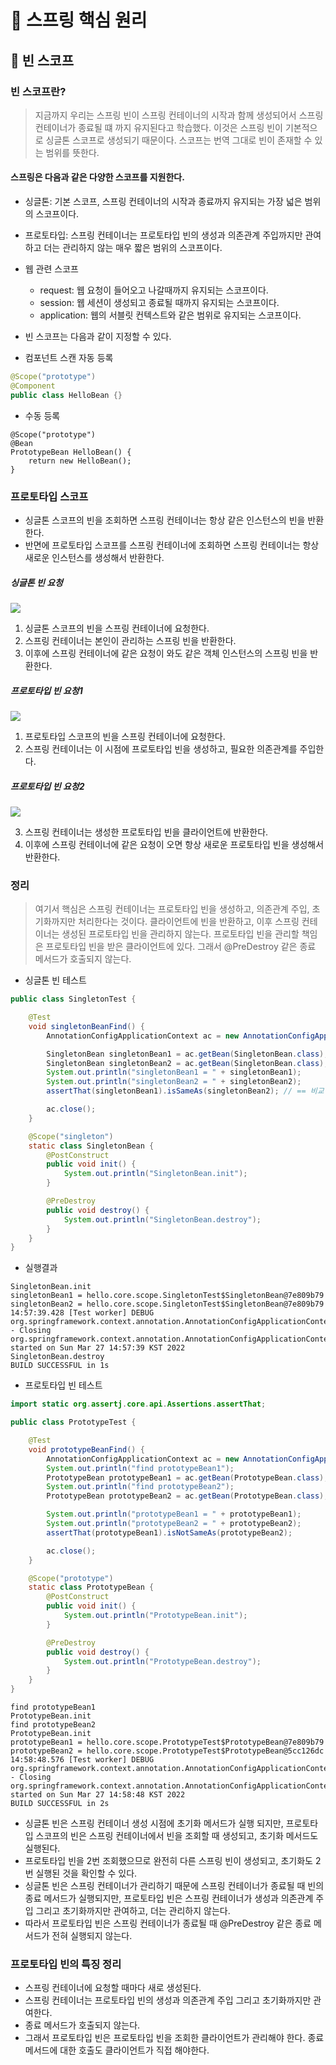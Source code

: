 # :book: 스프링 핵심 원리

## :pushpin: 빈 스코프

### 빈 스코프란?

> 지금까지 우리는 스프링 빈이 스프링 컨테이너의 시작과 함께 생성되어서 
> 스프링 컨테이너가 종료될 떄 까지 유지된다고 학습했다.
> 이것은 스프링 빈이 기본적으로 싱글톤 스코프로 생성되기 때문이다. 
> 스코프는 번역 그대로 빈이 존재할 수 있는 범위를 뜻한다.

#### 스프링은 다음과 같은 다양한 스코프를 지원한다.
- 싱글톤: 기본 스코프, 스프링 컨테이너의 시작과 종료까지 유지되는 가장 넓은 범위의 스코프이다.
- 프로토타입: 스프링 컨테이너는 프로토타입 빈의 생성과 의존관계 주입까지만 관여하고 더는 관리하지 않는 매우 짧은 범위의 스코프이다.
- 웹 관련 스코프
  - request: 웹 요청이 들어오고 나갈때까지 유지되는 스코프이다.
  - session: 웹 세션이 생성되고 종료될 때까지 유지되는 스코프이다.
  - application: 웹의 서블릿 컨텍스트와 같은 범위로 유지되는 스코프이다.
  
- 빈 스코프는 다음과 같이 지정할 수 있다.

- 컴포넌트 스캔 자동 등록

`````java
@Scope("prototype")
@Component
public class HelloBean {}
`````

- 수동 등록
`````
@Scope("prototype")
@Bean
PrototypeBean HelloBean() {
    return new HelloBean();
}
`````

### 프로토타입 스코프
- 싱글톤 스코프의 빈을 조회하면 스프링 컨테이너는 항상 같은 인스턴스의 빈을 반환한다.
- 반면에 프로토타입 스코프를 스프링 컨테이너에 조회하면 스프링 컨테이너는 항상 새로운 인스턴스를 생성해서 반환한다.

##### 싱글톤 빈 요청

![](./image/싱글톤빈요청.png)

1. 싱글톤 스코프의 빈을 스프링 컨테이너에 요청한다.
2. 스프링 컨테이너는 본인이 관리하는 스프링 빈을 반환한다.
3. 이후에 스프링 컨테이너에 같은 요청이 와도 같은 객체 인스턴스의 스프링 빈을 반환한다.

##### 프로토타입 빈 요청1

![](./image/프로토타입빈요청1.png)

1. 프로토타입 스코프의 빈을 스프링 컨테이너에 요청한다.
2. 스프링 컨테이너는 이 시점에 프로토타입 빈을 생성하고, 필요한 의존관계를 주입한다.

##### 프로토타입 빈 요청2

![](./image/프로토타입빈요청2.png)

3. 스프링 컨테이너는 생성한 프로토타입 빈을 클라이언트에 반환한다.
4. 이후에 스프링 컨테이너에 같은 요청이 오면 항상 새로운 프로토타입 빈을 생성해서 반환한다.

### 정리

> 여기서 핵심은 스프링 컨테이너는 프로토타입 빈을 생성하고, 의존관계 주입, 초기화까지만 처리한다는 것이다.
> 클라이언트에 빈을 반환하고, 이후 스프링 컨테이너는 생성된 프로토타입 빈을 관리하지 않는다.
> 프로토타입 빈을 관리할 책임은 프로토타입 빈을 받은 클라이언트에 있다.
> 그래서 @PreDestroy 같은 종료 메서드가 호출되지 않는다. 

- 싱글톤 빈 테스트

````java
public class SingletonTest {

    @Test
    void singletonBeanFind() {
        AnnotationConfigApplicationContext ac = new AnnotationConfigApplicationContext(SingletonBean.class);

        SingletonBean singletonBean1 = ac.getBean(SingletonBean.class);
        SingletonBean singletonBean2 = ac.getBean(SingletonBean.class);
        System.out.println("singletonBean1 = " + singletonBean1);
        System.out.println("singletonBean2 = " + singletonBean2);
        assertThat(singletonBean1).isSameAs(singletonBean2); // == 비교

        ac.close();
    }

    @Scope("singleton")
    static class SingletonBean {
        @PostConstruct
        public void init() {
            System.out.println("SingletonBean.init");
        }

        @PreDestroy
        public void destroy() {
            System.out.println("SingletonBean.destroy");
        }
    }
}
````

- 실행결과 
````
SingletonBean.init
singletonBean1 = hello.core.scope.SingletonTest$SingletonBean@7e809b79
singletonBean2 = hello.core.scope.SingletonTest$SingletonBean@7e809b79
14:57:39.428 [Test worker] DEBUG org.springframework.context.annotation.AnnotationConfigApplicationContext - Closing org.springframework.context.annotation.AnnotationConfigApplicationContext@6d1ef78d, started on Sun Mar 27 14:57:39 KST 2022
SingletonBean.destroy
BUILD SUCCESSFUL in 1s
````

- 프로토타입 빈 테스트

```java
import static org.assertj.core.api.Assertions.assertThat;

public class PrototypeTest {

    @Test
    void prototypeBeanFind() {
        AnnotationConfigApplicationContext ac = new AnnotationConfigApplicationContext(PrototypeBean.class);
        System.out.println("find prototypeBean1");
        PrototypeBean prototypeBean1 = ac.getBean(PrototypeBean.class);
        System.out.println("find prototypeBean2");
        PrototypeBean prototypeBean2 = ac.getBean(PrototypeBean.class);

        System.out.println("prototypeBean1 = " + prototypeBean1);
        System.out.println("prototypeBean2 = " + prototypeBean2);
        assertThat(prototypeBean1).isNotSameAs(prototypeBean2);

        ac.close();
    }

    @Scope("prototype")
    static class PrototypeBean {
        @PostConstruct
        public void init() {
            System.out.println("PrototypeBean.init");
        }

        @PreDestroy
        public void destroy() {
            System.out.println("PrototypeBean.destroy");
        }
    }
}
```

```
find prototypeBean1
PrototypeBean.init
find prototypeBean2
PrototypeBean.init
prototypeBean1 = hello.core.scope.PrototypeTest$PrototypeBean@7e809b79
prototypeBean2 = hello.core.scope.PrototypeTest$PrototypeBean@5cc126dc
14:58:48.576 [Test worker] DEBUG org.springframework.context.annotation.AnnotationConfigApplicationContext - Closing org.springframework.context.annotation.AnnotationConfigApplicationContext@6d1ef78d, started on Sun Mar 27 14:58:48 KST 2022
BUILD SUCCESSFUL in 2s
```

- 싱글톤 빈은 스프링 컨테이너 생성 시점에 초기화 메서드가 실행 되지만, 프로토타입 스코프의 빈은 스프링 컨테이너에서
빈을 조회할 때 생성되고, 초기화 메서드도 실행된다.
- 프로토타입 빈을 2번 조회했으므로 완전히 다른 스프링 빈이 생성되고, 초기화도 2번 실행된 것을 확인할 수 있다.
- 싱글톤 빈은 스프링 컨테이너가 관리하기 때문에 스프링 컨테이너가 종료될 때 빈의 종료 메서드가 실행되지만, 프로토타입 빈은
스프링 컨테이너가 생성과 의존관계 주입 그리고 초기화까지만 관여하고, 더는 관리하지 않는다.
- 따라서 프로토타입 빈은 스프링 컨테이너가 종료될 때 @PreDestroy 같은 종료 메서드가 전혀 실행되지 않는다.

### 프로토타입 빈의 특징 정리
- 스프링 컨테이너에 요청할 때마다 새로 생성된다.
- 스프링 컨테이너는 프로토타입 빈의 생성과 의존관계 주입 그리고 초기화까지만 관여한다.
- 종료 메서드가 호출되지 않는다.
- 그래서 프로토타입 빈은 프로토타입 빈을 조회한 클라이언트가 관리해야 한다. 종료 메서드에 대한 호출도 클라이언트가 직접 해야한다.